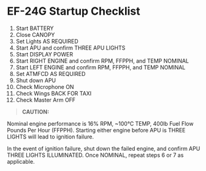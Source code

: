 # EF-24G Startup Checklist

1. Start BATTERY
2. Close CANOPY
3. Set Lights AS REQUIRED
4. Start APU and confirm THREE APU LIGHTS
5. Start DISPLAY POWER
6. Start RIGHT ENGINE and confirm RPM, FFPPH, and TEMP NOMINAL
7. Start LEFT ENGINE and confirm RPM, FFPPH, and TEMP NOMINAL
8. Set ATMFCD AS REQUIRED
9. Shut down APU
10. Check Microphone ON
11. Check Wings BACK FOR TAXI
12. Check Master Arm OFF

> **CAUTION:**

<div class="border-s-4 border-red-700 ps-4 my-5 flex flex-col gap-5">
<p>Nominal engine performance is 16% RPM, ~100°C TEMP, 400lb Fuel Flow Pounds Per Hour (FFPPH). Starting either engine before APU is THREE LIGHTS will lead to ignition failure.</p>
    
<p>In the event of ignition failure, shut down the failed engine, and confirm APU THREE LIGHTS ILLUMINATED. Once NOMINAL, repeat steps 6 or 7 as applicable.</p>
</div>
